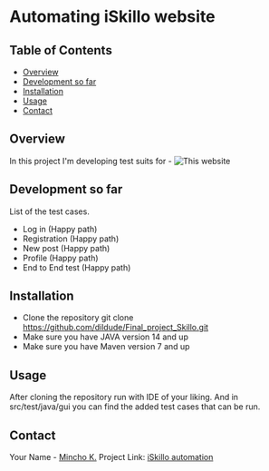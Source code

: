 # Automating iSkillo website

## Table of Contents
- [Overview](#overview)
- [Development so far](#developmentsofar)
- [Installation](#installation)
- [Usage](#usage)
- [Contact](#contact)

## Overview
In this project I'm developing test suits for - ![This website](http://training.skillo-bg.com:4200/users/register)


## Development so far
List of the test cases.
- Log in (Happy path)
- Registration (Happy path)
- New post (Happy path)
- Profile (Happy path)
- End to End test (Happy path)

## Installation

- Clone the repository
git clone https://github.com/dildude/Final_project_Skillo.git
- Make sure you have JAVA version 14 and up
- Make sure you have Maven version 7 and up

## Usage

After cloning the repository run with IDE of your liking.
And in src/test/java/gui you can find the added test cases that can be run.

## Contact

Your Name - [Mincho K.](mailto:22521206+dildude@users.noreply.github.com.)
Project Link: [iSkillo automation](https://github.com/dildude/Final_project_Skillo)

